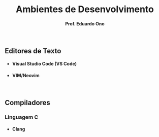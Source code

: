 <h1 align="center">Ambientes de Desenvolvimento</h1>

<h4 align="center">Prof. Eduardo Ono</h4>

&nbsp;

## Editores de Texto

* #### Visual Studio Code (VS Code)

* #### VIM/Neovim

&nbsp;

## Compiladores

### Linguagem C

* #### Clang

&nbsp;

